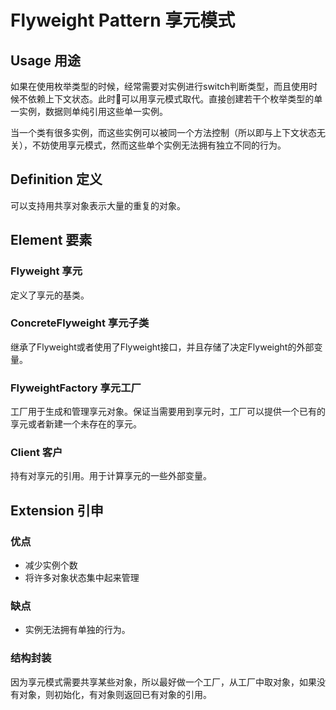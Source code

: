 # Flyweight Pattern 享元模式

## Usage 用途

如果在使用枚举类型的时候，经常需要对实例进行switch判断类型，而且使用时候不依赖上下文状态。此时可以用享元模式取代。直接创建若干个枚举类型的单一实例，数据则单纯引用这些单一实例。

当一个类有很多实例，而这些实例可以被同一个方法控制（所以即与上下文状态无关），不妨使用享元模式，然而这些单个实例无法拥有独立不同的行为。

## Definition 定义

可以支持用共享对象表示大量的重复的对象。

## Element 要素

### Flyweight 享元

定义了享元的基类。

### ConcreteFlyweight 享元子类

继承了Flyweight或者使用了Flyweight接口，并且存储了决定Flyweight的外部变量。

### FlyweightFactory 享元工厂

工厂用于生成和管理享元对象。保证当需要用到享元时，工厂可以提供一个已有的享元或者新建一个未存在的享元。

### Client 客户

持有对享元的引用。用于计算享元的一些外部变量。

## Extension 引申

### 优点

- 减少实例个数
- 将许多对象状态集中起来管理

### 缺点

- 实例无法拥有单独的行为。

### 结构封装

因为享元模式需要共享某些对象，所以最好做一个工厂，从工厂中取对象，如果没有对象，则初始化，有对象则返回已有对象的引用。